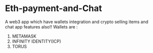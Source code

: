 # Eth-payment-and-Chat
A web3 app which have wallets integration and crypto selling items and chat app features also!!
Wallets are :
1. METAMASK
2. INFINITY IDENTITY(ICP)
3. TORUS

